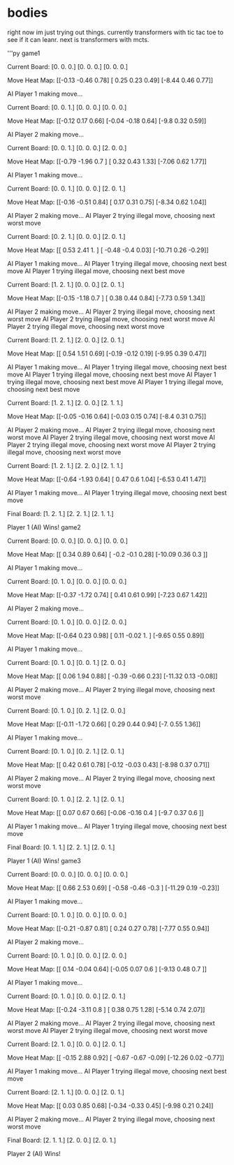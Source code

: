 # bodies

right now im just trying out things. currently transformers with tic tac toe to see if it can leanr. next is transformers with mcts.

'''py
game1

Current Board:
[0. 0. 0.]
[0. 0. 0.]
[0. 0. 0.]

Move Heat Map:
[[-0.13 -0.46  0.78]
 [ 0.25  0.23  0.49]
 [-8.44  0.46  0.77]]

AI Player 1 making move...

Current Board:
[0. 0. 1.]
[0. 0. 0.]
[0. 0. 0.]

Move Heat Map:
[[-0.12  0.17  0.66]
 [-0.04 -0.18  0.64]
 [-9.8   0.32  0.59]]

AI Player 2 making move...

Current Board:
[0. 0. 1.]
[0. 0. 0.]
[2. 0. 0.]

Move Heat Map:
[[-0.79 -1.96  0.7 ]
 [ 0.32  0.43  1.33]
 [-7.06  0.62  1.77]]

AI Player 1 making move...

Current Board:
[0. 0. 1.]
[0. 0. 0.]
[2. 0. 1.]

Move Heat Map:
[[-0.16 -0.51  0.84]
 [ 0.17  0.31  0.75]
 [-8.34  0.62  1.04]]

AI Player 2 making move...
AI Player 2 trying illegal move, choosing next worst move

Current Board:
[0. 2. 1.]
[0. 0. 0.]
[2. 0. 1.]

Move Heat Map:
[[  0.53   2.41   1.  ]
 [ -0.48  -0.4    0.03]
 [-10.71   0.26  -0.29]]

AI Player 1 making move...
AI Player 1 trying illegal move, choosing next best move
AI Player 1 trying illegal move, choosing next best move

Current Board:
[1. 2. 1.]
[0. 0. 0.]
[2. 0. 1.]

Move Heat Map:
[[-0.15 -1.18  0.7 ]
 [ 0.38  0.44  0.84]
 [-7.73  0.59  1.34]]

AI Player 2 making move...
AI Player 2 trying illegal move, choosing next worst move
AI Player 2 trying illegal move, choosing next worst move
AI Player 2 trying illegal move, choosing next worst move

Current Board:
[1. 2. 1.]
[2. 0. 0.]
[2. 0. 1.]

Move Heat Map:
[[ 0.54  1.51  0.69]
 [-0.19 -0.12  0.19]
 [-9.95  0.39  0.47]]

AI Player 1 making move...
AI Player 1 trying illegal move, choosing next best move
AI Player 1 trying illegal move, choosing next best move
AI Player 1 trying illegal move, choosing next best move
AI Player 1 trying illegal move, choosing next best move

Current Board:
[1. 2. 1.]
[2. 0. 0.]
[2. 1. 1.]

Move Heat Map:
[[-0.05 -0.16  0.64]
 [-0.03  0.15  0.74]
 [-8.4   0.31  0.75]]

AI Player 2 making move...
AI Player 2 trying illegal move, choosing next worst move
AI Player 2 trying illegal move, choosing next worst move
AI Player 2 trying illegal move, choosing next worst move
AI Player 2 trying illegal move, choosing next worst move

Current Board:
[1. 2. 1.]
[2. 2. 0.]
[2. 1. 1.]

Move Heat Map:
[[-0.64 -1.93  0.64]
 [ 0.47  0.6   1.04]
 [-6.53  0.41  1.47]]

AI Player 1 making move...
AI Player 1 trying illegal move, choosing next best move

Final Board:
[1. 2. 1.]
[2. 2. 1.]
[2. 1. 1.]

Player 1 (AI) Wins!
game2

Current Board:
[0. 0. 0.]
[0. 0. 0.]
[0. 0. 0.]

Move Heat Map:
[[  0.34   0.89   0.64]
 [ -0.2   -0.1    0.28]
 [-10.09   0.36   0.3 ]]

AI Player 1 making move...

Current Board:
[0. 1. 0.]
[0. 0. 0.]
[0. 0. 0.]

Move Heat Map:
[[-0.37 -1.72  0.74]
 [ 0.41  0.61  0.99]
 [-7.23  0.67  1.42]]

AI Player 2 making move...

Current Board:
[0. 1. 0.]
[0. 0. 0.]
[2. 0. 0.]

Move Heat Map:
[[-0.64  0.23  0.98]
 [ 0.11 -0.02  1.  ]
 [-9.65  0.55  0.89]]

AI Player 1 making move...

Current Board:
[0. 1. 0.]
[0. 0. 1.]
[2. 0. 0.]

Move Heat Map:
[[  0.06   1.94   0.88]
 [ -0.39  -0.66   0.23]
 [-11.32   0.13  -0.08]]

AI Player 2 making move...
AI Player 2 trying illegal move, choosing next worst move

Current Board:
[0. 1. 0.]
[0. 2. 1.]
[2. 0. 0.]

Move Heat Map:
[[-0.11 -1.72  0.66]
 [ 0.29  0.44  0.94]
 [-7.    0.55  1.36]]

AI Player 1 making move...

Current Board:
[0. 1. 0.]
[0. 2. 1.]
[2. 0. 1.]

Move Heat Map:
[[ 0.42  0.61  0.78]
 [-0.12 -0.03  0.43]
 [-8.98  0.37  0.71]]

AI Player 2 making move...
AI Player 2 trying illegal move, choosing next worst move

Current Board:
[0. 1. 0.]
[2. 2. 1.]
[2. 0. 1.]

Move Heat Map:
[[ 0.07  0.67  0.66]
 [-0.06 -0.16  0.4 ]
 [-9.7   0.37  0.6 ]]

AI Player 1 making move...
AI Player 1 trying illegal move, choosing next best move

Final Board:
[0. 1. 1.]
[2. 2. 1.]
[2. 0. 1.]

Player 1 (AI) Wins!
game3

Current Board:
[0. 0. 0.]
[0. 0. 0.]
[0. 0. 0.]

Move Heat Map:
[[  0.66   2.53   0.69]
 [ -0.58  -0.46  -0.3 ]
 [-11.29   0.19  -0.23]]

AI Player 1 making move...

Current Board:
[0. 1. 0.]
[0. 0. 0.]
[0. 0. 0.]

Move Heat Map:
[[-0.21 -0.87  0.81]
 [ 0.24  0.27  0.78]
 [-7.77  0.55  0.94]]

AI Player 2 making move...

Current Board:
[0. 1. 0.]
[0. 0. 0.]
[2. 0. 0.]

Move Heat Map:
[[ 0.14 -0.04  0.64]
 [-0.05  0.07  0.6 ]
 [-9.13  0.48  0.7 ]]

AI Player 1 making move...

Current Board:
[0. 1. 0.]
[0. 0. 0.]
[2. 0. 1.]

Move Heat Map:
[[-0.24 -3.11  0.8 ]
 [ 0.38  0.75  1.28]
 [-5.14  0.74  2.07]]

AI Player 2 making move...
AI Player 2 trying illegal move, choosing next worst move
AI Player 2 trying illegal move, choosing next worst move

Current Board:
[2. 1. 0.]
[0. 0. 0.]
[2. 0. 1.]

Move Heat Map:
[[ -0.15   2.88   0.92]
 [ -0.67  -0.67  -0.09]
 [-12.26   0.02  -0.77]]

AI Player 1 making move...
AI Player 1 trying illegal move, choosing next best move

Current Board:
[2. 1. 1.]
[0. 0. 0.]
[2. 0. 1.]

Move Heat Map:
[[ 0.03  0.85  0.68]
 [-0.34 -0.33  0.45]
 [-9.98  0.21  0.24]]

AI Player 2 making move...
AI Player 2 trying illegal move, choosing next worst move

Final Board:
[2. 1. 1.]
[2. 0. 0.]
[2. 0. 1.]

Player 2 (AI) Wins!
```
